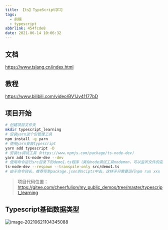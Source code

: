 ```yaml
---
title: 【ts】TypeScript学习
tags:
  - 前端
  - typescript
abbrlink: 454fcde8
date: 2021-06-14 10:06:32
---
```




## 文档

https://www.tslang.cn/index.html



## 教程

https://www.bilibili.com/video/BV1Jv41177bD



## 项目开始

```bash
# 创建项目文件夹
mkdir typescript_learning
# 安装yarn这个包管理工具
npm install -g yarn
# 使用yarn安装typescript
yarn add typescript -D
# 安装ts调试工具（https://www.npmjs.com/package/ts-node-dev）
yarn add ts-node-dev --dev
# 使用命令运行src目录下的demo1.ts程序（类似node调试工具nodemon，可以监听文件的变化）
ts-node-dev --respawn --transpile-only src/demo1.ts
# 由于命令较长，推荐写到package.json的scipts中去，这样子只需要运行npm run xxx
```

> 项目代码位置：https://gitee.com/cheerfulion/my_public_demos/tree/master/typescript_learning



## Typescript基础数据类型

![image-20210621104345088](http://blog.cdn.ionluo.cn/blog/image-20210621104345088.png)
